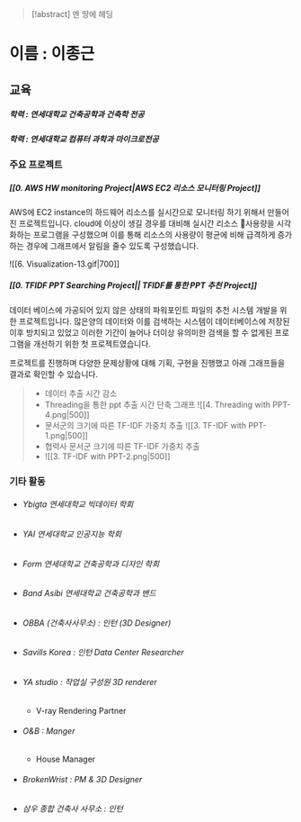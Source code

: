 > [!abstract] 멘 땅에 헤딩
	
# 이름 : 이종근

## 교육
##### 학력 : 연세대학교 건축공학과 건축학 전공
##### 학력 : 연세대학교 컴퓨터 과학과 마이크로전공

### 주요 프로젝트 
##### [[0. AWS HW monitoring Project|AWS EC2 리소스 모니터링 Project]]

AWS에 EC2 instance의 하드웨어 리소스를 실시간으로 모니터링 하기 위해서 만들어진 프로젝트입니다.
cloud에 이상이 생길 경우를 대비해 실시간 리소스 사용량을 시각화하는 프로그램을 구성했으며 이를 통해 리소스의 사용량이 평균에 비해 급격하게 증가하는 경우에 그래프에서 알림을 줄수 있도록 구성했습니다.

![[6. Visualization-13.gif|700]]

##### [[0. TFIDF PPT Searching Project|| TFIDF를 통한 PPT 추천 Project]]

데이터 베이스에 가공되어 있지 않은 상태의 파워포인트 파일의 추천 시스템 개발을 위한 프로젝트입니다. 많은양의 데이터와 이를 검색하는 시스템이 데이터베이스에 저장된 이후 방치되고 있었고 이러한 기간이 늘어나 더이상 유의미한 검색을 할 수 없게된 프로그램을 개선하기 위한 첫 프로젝트였습니다.

프로젝트를 진행하며 다양한 문제상황에 대해 기획, 구현을 진행했고 아래 그래프들을 결과로 확인할 수 있습니다.

> * 데이터 추출 시간 감소
> * Threading을 통한 ppt 추출 시간 단축 그래프
> ![[4. Threading with PPT-4.png|500]]
> * 문서군의 크기에 따른 TF-IDF 가중치 추출
> ![[3. TF-IDF with PPT-1.png|500]]
> * 협력사 문서군 크기에 따른 TF-IDF 가중치 추출
> * ![[3. TF-IDF with PPT-2.png|500]]

### 기타 활동

* ###### Ybigta 연세대학교 빅데이터 학회
* ###### YAI 연세대학교 인공지능 학회
* ###### Form 연세대학교 건축공학과 디자인 학회
* ###### Band Asibi 연세대학교 건축공학과 밴드
* ###### OBBA (건축사사무소) : 인턴 (3D Designer)
* ###### Savills Korea : 인턴 Data Center Researcher
* ###### YA studio : 작업실 구성원 3D renderer
	* V-ray Rendering Partner
* ###### O&B : Manger
	* House Manager
* ###### BrokenWrist : PM & 3D Designer
* ###### 삼우 종합 건축사 사무소 : 인턴